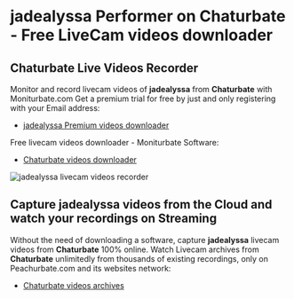 # jadealyssa Performer on Chaturbate - Free LiveCam videos downloader

## Chaturbate Live Videos Recorder

Monitor and record livecam videos of **jadealyssa** from **Chaturbate** with Moniturbate.com
Get a premium trial for free by just and only registering with your Email address:
* [jadealyssa Premium videos downloader](https://moniturbate.com/request-demo-licence-key.html)

Free livecam videos downloader - Moniturbate Software:
* [Chaturbate videos downloader](https://moniturbate.com/moniturbate-download-software.html)

![jadealyssa livecam videos recorder](https://peachurnet.com/templates/moniturbate-software.png)


## Capture jadealyssa videos from the Cloud and watch your recordings on Streaming

Without the need of downloading a software, capture **jadealyssa** livecam videos from **Chaturbate** 100% online.
Watch Livecam archives from **Chaturbate** unlimitedly from thousands of existing recordings, only on Peachurbate.com and its websites network:
* [Chaturbate videos archives](https://peachurnet.com/)